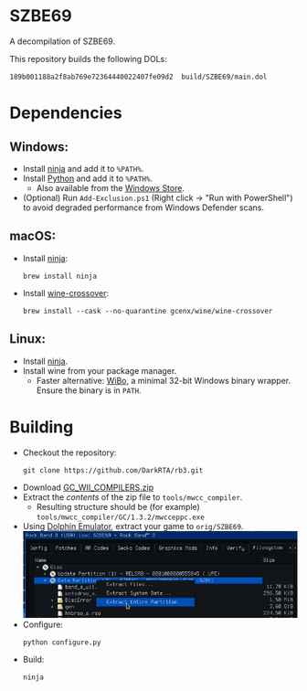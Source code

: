 SZBE69
=============

A decompilation of SZBE69.

This repository builds the following DOLs:

```
189b001188a2f8ab769e72364440022407fe09d2  build/SZBE69/main.dol 
```

<!-- If you'd like to contribute, see [CONTRIBUTING.md](CONTRIBUTING.md). -->

Dependencies
============

Windows:
--------
- Install [ninja](https://github.com/ninja-build/ninja/releases) and add it to `%PATH%`.
- Install [Python](https://www.python.org/downloads/) and add it to `%PATH%`.
  - Also available from the [Windows Store](https://apps.microsoft.com/store/detail/python-311/9NRWMJP3717K).
- (Optional) Run `Add-Exclusion.ps1` (Right click -> "Run with PowerShell") to avoid degraded performance from Windows Defender scans.

macOS:
------
- Install [ninja](https://github.com/ninja-build/ninja/wiki/Pre-built-Ninja-packages):
  ```
  brew install ninja
  ```
- Install [wine-crossover](https://github.com/Gcenx/homebrew-wine):
  ```
  brew install --cask --no-quarantine gcenx/wine/wine-crossover
  ```

Linux:
------
- Install [ninja](https://github.com/ninja-build/ninja/wiki/Pre-built-Ninja-packages).
- Install wine from your package manager.
  - Faster alternative: [WiBo](https://github.com/decompals/WiBo), a minimal 32-bit Windows binary wrapper.  
    Ensure the binary is in `PATH`.

Building
========

- Checkout the repository:
  ```
  git clone https://github.com/DarkRTA/rb3.git
  ```
- Download [GC_WII_COMPILERS.zip](https://cdn.discordapp.com/attachments/727918646525165659/1129759991696457728/GC_WII_COMPILERS.zip)
- Extract the _contents_ of the zip file to `tools/mwcc_compiler`.
  - Resulting structure should be (for example) `tools/mwcc_compiler/GC/1.3.2/mwcceppc.exe`
- Using [Dolphin Emulator](https://dolphin-emu.org/), extract your game to `orig/SZBE69`.  
![](assets/dolphin-extract.png)
- Configure:
  ```
  python configure.py
  ```
- Build:
  ```
  ninja
  ```
